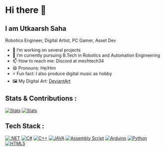 # Hi there 👋
## I am Utkaarsh Saha
Robotics Engineer, Digital Artist, PC Gamer, Asset Dev

- 🔭 I’m working on several projects
- 🌱 I’m currently pursuing B.Tech in Robotics and Automation Engineering
- 📫 How to reach me: Discord at mechtech34 
- 😄 Pronouns: He/Him
- ⚡ Fun fact: I also produce digital music as hobby
- 🖼️ My Digital Art: [DeviantArt](https://deviantart.com/augustusdruzod)


## Stats & Contributions :
<a href="#"><img src="https://github-readme-stats.vercel.app/api/top-langs/?username=Kishou-Arima&theme=synthwave&show_icons=true&hide_border=true&layout=compact" alt="Stats"></a>
<a href="#"><img src="https://github-readme-streak-stats.herokuapp.com/?user=Kishou-Arima&theme=synthwave&hide_border=true" alt="Stats"></a>


## Tech Stack :
<a href="#"><img src="https://img.shields.io/badge/dotnet-grey?style=for-the-badge&logo=dotnet" alt=".NET"></a>
<a href="#"><img src="https://img.shields.io/badge/csharp-grey?style=for-the-badge&logo=csharp" alt="C#"></a>
<a href="#"><img src="https://img.shields.io/badge/cplusplus-grey?style=for-the-badge&logo=c%2B%2B" alt="C++"></a>
<a href="#"><img src="https://img.shields.io/badge/java-grey?style=for-the-badge&logo=java" alt="JAVA"></a>
<a href="#"><img src="https://img.shields.io/badge/assembly%20script-grey?style=for-the-badge&logo=assemblyscript" alt="Assembly Script"></a>
<a href="#"><img src="https://img.shields.io/badge/arduino-grey?style=for-the-badge&logo=arduino" alt="Arduino"></a>
<a href="#"><img src="https://img.shields.io/badge/python-grey?style=for-the-badge&logo=python" alt="Python"></a>
<a href="#"><img src="https://img.shields.io/badge/html5-grey?style=for-the-badge&logo=html5" alt="HTML5"></a>

